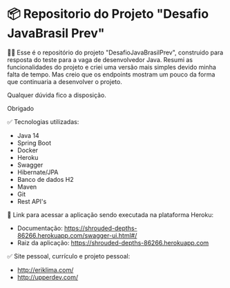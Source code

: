 # 📦 Repositorio do Projeto "Desafio JavaBrasil Prev"

👍🏽 Esse é o repositório do projeto "DesafioJavaBrasilPrev", construido para resposta do teste para a vaga de desenvolvedor Java.
   Resumi as funcionalidades do projeto e criei uma versão mais simples devido minha falta de tempo. Mas creio que os endpoints mostram um pouco da forma que continuaria a desenvolver o projeto. 
   
   Qualquer dúvida fico a disposição.
   
   Obrigado

✅ Tecnologias utilizadas:
 - Java 14
 - Spring Boot
 - Docker
 - Heroku
 - Swagger
 - Hibernate/JPA
 - Banco de dados H2
 - Maven
 - Git
 - Rest API's

📍 Link para acessar a aplicação sendo executada na plataforma Heroku:

 - Documentação: https://shrouded-depths-86266.herokuapp.com/swagger-ui.html#/
 - Raiz da aplicação: https://shrouded-depths-86266.herokuapp.com


✅ Site pessoal, currículo e projeto pessoal:
  - http://eriklima.com/
  - http://upperdev.com/
